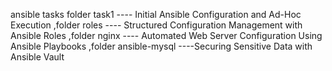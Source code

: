 ansible tasks 
folder task1 ---- Initial Ansible Configuration and Ad-Hoc Execution
,folder roles ---- Structured Configuration Management with Ansible Roles
,folder nginx ---- Automated Web Server Configuration Using Ansible Playbooks
,folder ansible-mysql ----Securing Sensitive Data with Ansible Vault

